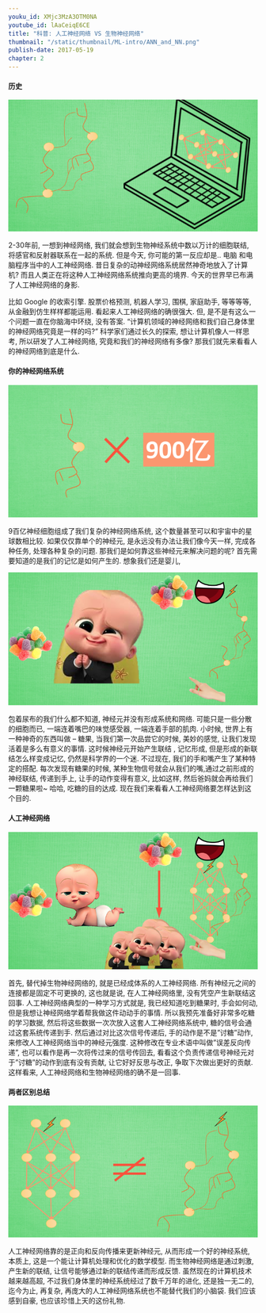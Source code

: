 ```yaml
---
youku_id: XMjc3MzA3OTM0NA
youtube_id: lAaCeiqE6CE
title: "科普: 人工神经网络 VS 生物神经网络"
thumbnail: "/static/thumbnail/ML-intro/ANN_and_NN.png"
publish-date: 2017-05-19
chapter: 2
---
```



#### 历史

<img class="course-image" src="/static/results/ML_intro/ann1.png">

2-30年前, 一想到神经网络, 我们就会想到生物神经系统中数以万计的细胞联结, 将感官和反射器联系在一起的系统. 但是今天, 你可能的第一反应却是.. 电脑 和电脑程序当中的人工神经网络. 昔日复杂的动神经网络系统居然神奇地放入了计算机? 而且人类正在将这种人工神经网络系统推向更高的境界. 今天的世界早已布满了人工神经网络的身影.

比如 Google 的收索引擎. 股票价格预测, 机器人学习, 围棋, 家庭助手, 等等等等, 从金融到仿生样样都能运用. 看起来人工神经网络的确很强大. 但, 是不是有这么一个问题一直在你脑海中环绕, 没有答案. “计算机领域的神经网络和我们自己身体里的神经网络究竟是一样的吗?” 科学家们通过长久的探索, 想让计算机像人一样思考, 所以研发了人工神经网络, 究竟和我们的神经网络有多像? 那我们就先来看看人的神经网络到底是什么.

#### 你的神经网络系统

<img class="course-image" src="/static/results/ML_intro/ann2.png">

9百亿神经细胞组成了我们复杂的神经网络系统, 这个数量甚至可以和宇宙中的星球数相比较. 如果仅仅靠单个的神经元, 是永远没有办法让我们像今天一样, 完成各种任务, 处理各种复杂的问题. 那我们是如何靠这些神经元来解决问题的呢? 首先需要知道的是我们的记忆是如何产生的. 想象我们还是婴儿,

<img class="course-image" src="/static/results/ML_intro/ann3.png">

包着尿布的我们什么都不知道, 神经元并没有形成系统和网络. 可能只是一些分散的细胞而已,  一端连着嘴巴的味觉感受器, 一端连着手部的肌肉. 小时候, 世界上有一种神奇的东西叫做 – 糖果,  当我们第一次品尝它的时候,  美妙的感觉, 让我们发现活着是多么有意义的事情. 这时候神经元开始产生联结 , 记忆形成, 但是形成的新联结怎么样变成记忆, 仍然是科学界的一个迷. 不过现在, 我们的手和嘴产生了某种特定的搭配. 每次发现有糖果的时候, 某种生物信号就会从我们的嘴,通过之前形成的神经联结, 传递到手上, 让手的动作变得有意义, 比如这样, 然后爸妈就会再给我们一颗糖果啦~ 哈哈, 吃糖的目的达成. 现在我们来看看人工神经网络要怎样达到这个目的.

#### 人工神经网络

<img class="course-image" src="/static/results/ML_intro/ann4.png">

首先, 替代掉生物神经网络的,  就是已经成体系的人工神经网络. 所有神经元之间的连接都是固定不可更换的, 这也就是说, 在人工神经网络里, 没有凭空产生新联结这回事. 人工神经网络典型的一种学习方式就是, 我已经知道吃到糖果时, 手会如何动, 但是我想让神经网络学着帮我做这件动动手的事情.  所以我预先准备好非常多吃糖的学习数据, 然后将这些数据一次次放入这套人工神经网络系统中,  糖的信号会通过这套系统传递到手. 然后通过对比这次信号传递后, 手的动作是不是”讨糖”动作, 来修改人工神经网络当中的神经元强度. 这种修改在专业术语中叫做”误差反向传递”,  也可以看作是再一次将传过来的信号传回去, 看看这个负责传递信号神经元对于”讨糖”的动作到底有没有贡献, 让它好好反思与改正, 争取下次做出更好的贡献. 这样看来, 人工神经网络和生物神经网络的确不是一回事.

#### 两者区别总结

<img class="course-image" src="/static/results/ML_intro/ann5.png">

人工神经网络靠的是正向和反向传播来更新神经元, 从而形成一个好的神经系统, 本质上, 这是一个能让计算机处理和优化的数学模型. 而生物神经网络是通过刺激, 产生新的联结, 让信号能够通过新的联结传递而形成反馈. 虽然现在的计算机技术越来越高超, 不过我们身体里的神经系统经过了数千万年的进化, 还是独一无二的, 迄今为止, 再复杂, 再庞大的人工神经网络系统也不能替代我们的小脑袋. 我们应该感到自豪, 也应该珍惜上天的这份礼物.

